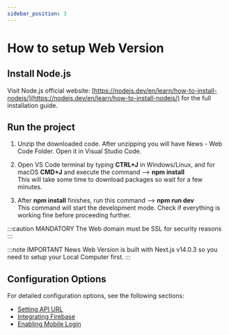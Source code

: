 ```yaml
---
sidebar_position: 3
---
```


# How to setup Web Version

## Install Node.js

Visit Node.js official website: [https://nodejs.dev/en/learn/how-to-install-nodejs/](https://nodejs.dev/en/learn/how-to-install-nodejs/) for the full installation guide.

## Run the project

1. Unzip the downloaded code. After unzipping you will have News - Web Code Folder. Open it in Visual Studio Code.

2. Open VS Code terminal by typing **CTRL+J** in Windows/Linux, and for macOS **CMD+J** and execute the command --> **npm install**  
   This will take some time to download packages so wait for a few minutes.

3. After **npm install** finishes, run this command --> **npm run dev**  
   This command will start the development mode. Check if everything is working fine before proceeding further.

:::caution MANDATORY
The Web domain must be SSL for security reasons
:::

:::note IMPORTANT
News Web Version is built with Next.js v14.0.3 so you need to setup your Local Computer first.
:::

## Configuration Options

For detailed configuration options, see the following sections:

- [Setting API URL](domain-url)
- [Integrating Firebase](integrate-firebase)
- [Enabling Mobile Login](mobile-login)
